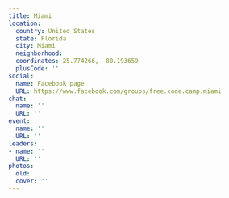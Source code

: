 ```yaml
---
title: Miami
location:
  country: United States
  state: Florida
  city: Miami
  neighborhood: 
  coordinates: 25.774266, -80.193659
  plusCode: ''
social:
  name: Facebook page
  URL: https://www.facebook.com/groups/free.code.camp.miami
chat:
  name: ''
  URL: ''
event:
  name: ''
  URL: ''
leaders:
- name: ''
  URL: ''
photos:
  old: 
  cover: ''
---
```

